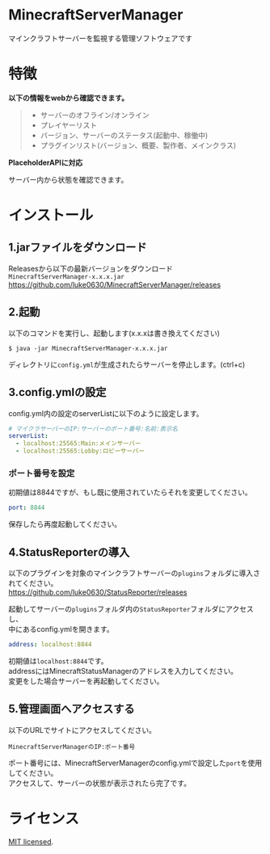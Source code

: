 MinecraftServerManager
====

マインクラフトサーバーを監視する管理ソフトウェアです

# 特徴
**以下の情報をwebから確認できます。**
> * サーバーのオフライン/オンライン
> * プレイヤーリスト
> * バージョン、サーバーのステータス(起動中、稼働中)
> * プラグインリスト(バージョン、概要、製作者、メインクラス)

**PlaceholderAPIに対応**

サーバー内から状態を確認できます。
# インストール
## 1.jarファイルをダウンロード 

Releasesから以下の最新バージョンをダウンロード  
``MinecraftServerManager-x.x.x.jar``  
<https://github.com/luke0630/MinecraftServerManager/releases>
## 2.起動
以下のコマンドを実行し、起動します(x.x.xは書き換えてください)
````
$ java -jar MinecraftServerManager-x.x.x.jar
````
ディレクトリに`config.yml`が生成されたらサーバーを停止します。(ctrl+c)
## 3.config.ymlの設定
config.yml内の設定のserverListに以下のように設定します。  
``` yaml
# マイクラサーバーのIP:サーバーのポート番号:名前:表示名
serverList:
  - localhost:25565:Main:メインサーバー
  - localhost:25565:Lobby:ロビーサーバー
```

### ポート番号を設定
初期値は8844ですが、もし既に使用されていたらそれを変更してください。
``` yaml
port: 8844
```

保存したら再度起動してください。

## 4.StatusReporterの導入
以下のプラグインを対象のマインクラフトサーバーの`plugins`フォルダに導入されてください。  
<https://github.com/luke0630/StatusReporter/releases>

起動してサーバーの`plugins`フォルダ内の`StatusReporter`フォルダにアクセスし、  
中にあるconfig.ymlを開きます。
```yaml
address: localhost:8844
```
初期値は`localhost:8844`です。  
addressにはMinecraftStatusManagerのアドレスを入力してください。  
変更をした場合サーバーを再起動してください。

## 5.管理画面へアクセスする
以下のURLでサイトにアクセスしてください。  
```
MinecraftServerManagerのIP:ポート番号
```  
ポート番号には、MinecraftServerManagerのconfig.ymlで設定した`port`を使用してください。  
アクセスして、サーバーの状態が表示されたら完了です。
# ライセンス
[MIT licensed](./LICENSE).